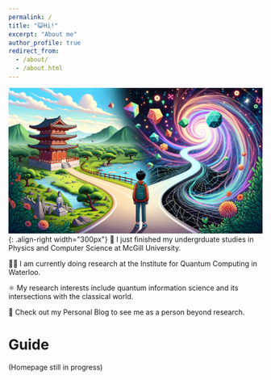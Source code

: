 ```yaml
---
permalink: /
title: "😺Hi!"
excerpt: "About me"
author_profile: true
redirect_from: 
  - /about/
  - /about.html
---
```


![Choosing between quantum and classical worlds](/images/quantum_1.png){: .align-right width="300px"}
🏫 I just finished my undergrduate studies in Physics and Computer Science at McGill University.

👨‍🔬 I am currently doing research at the Institute for Quantum Computing in Waterloo.

⚛️ My research interests include quantum information science and its intersections with the classical world. 

🐙 Check out my Personal Blog to see me as a person beyond research.

Guide
======
(Homepage still in progress)

